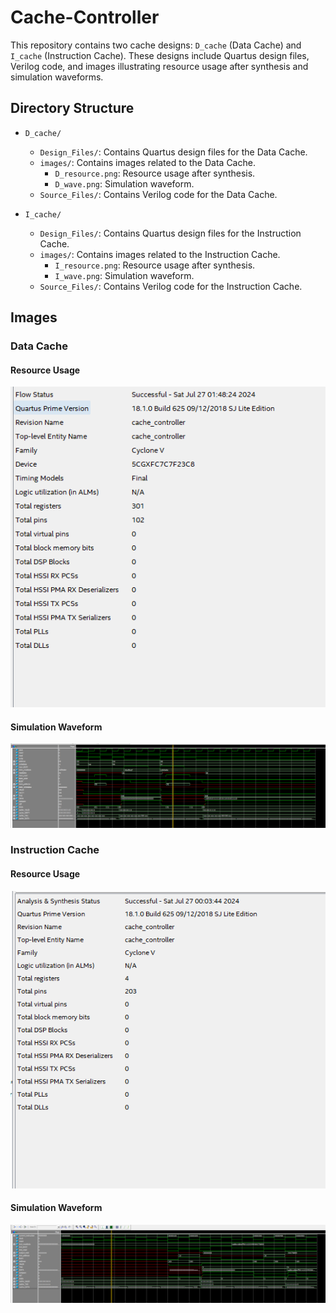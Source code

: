 # Cache-Controller

This repository contains two cache designs: `D_cache` (Data Cache) and `I_cache` (Instruction Cache). These designs include Quartus design files, Verilog code, and images illustrating resource usage after synthesis and simulation waveforms.

## Directory Structure

- `D_cache/`
  - `Design_Files/`: Contains Quartus design files for the Data Cache.
  - `images/`: Contains images related to the Data Cache.
    - `D_resource.png`: Resource usage after synthesis.
    - `D_wave.png`: Simulation waveform.
  - `Source_Files/`: Contains Verilog code for the Data Cache.

- `I_cache/`
  - `Design_Files/`: Contains Quartus design files for the Instruction Cache.
  - `images/`: Contains images related to the Instruction Cache.
    - `I_resource.png`: Resource usage after synthesis.
    - `I_wave.png`: Simulation waveform.
  - `Source_Files/`: Contains Verilog code for the Instruction Cache.

## Images

### Data Cache
#### Resource Usage
![D_resource](D_cache/images/D_resource.png)

#### Simulation Waveform
![D_wave](D_cache/images/D_wave.png)

### Instruction Cache
#### Resource Usage
![I_resource](I_cache/images/I_resource.png)

#### Simulation Waveform
![I_wave](I_cache/images/I_wave.png)

